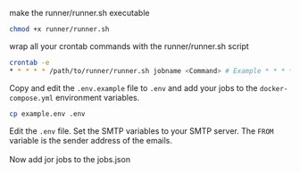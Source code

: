 make the runner/runner.sh executable

```bash
chmod +x runner/runner.sh
```

wrap all your crontab commands with the runner/runner.sh script

```bash
crontab -e
* * * * * /path/to/runner/runner.sh jobname <Command> # Example * * * * * /home/runner/runner.sh testjob echo "hello world"
```

Copy and edit the `.env.example` file to `.env` and add your jobs to the `docker-compose.yml` environment variables.

```bash
cp example.env .env
```

Edit the `.env` file. Set the SMTP variables to your SMTP server. The `FROM` variable is the sender address of the emails.
<br><br>
Now add jor jobs to the jobs.json
